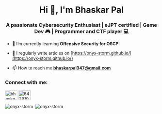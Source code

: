 <h1 align="center">Hi 👋, I'm Bhaskar Pal</h1>
<h3 align="center">A passionate Cybersecurity Enthusiast | eJPT certified | Game Dev 🎮 | Programmer and CTF player 💻</h3>

- 🌱 I’m currently learning **Offensive Security for OSCP**

- 📝 I regularly write articles on [https://onyx-storm.github.io/](https://onyx-storm.github.io/)

- 📫 How to reach me **bhaskarpal347@gmail.com**

<h3 align="left">Connect with me:</h3>
<p align="left">
<a href="https://twitter.com/bhaskarpal__" target="blank"><img align="center" src="https://raw.githubusercontent.com/rahuldkjain/github-profile-readme-generator/master/src/images/icons/Social/twitter.svg" alt="bhaskarpal__" height="30" width="40" /></a>
<a href="https://discord.com/users/642910424462786567" target="blank"><img align="center" src="https://raw.githubusercontent.com/rahuldkjain/github-profile-readme-generator/master/src/images/icons/Social/discord.svg" alt="642910424462786567" height="30" width="40" /></a>
</p>



<p><img align="left" src="https://github-readme-stats.vercel.app/api/top-langs?username=0xStarlight&show_icons=true&locale=en&layout=compact" alt="onyx-storm" /></p>

<p>&nbsp;<img src="https://github-readme-stats.vercel.app/api?username=0xStarlight&show_icons=true&locale=en" alt="onyx-storm" /></p>


